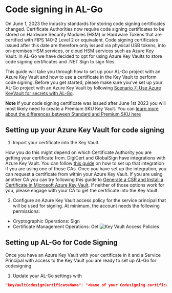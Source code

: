 # Code signing in AL-Go
On June 1, 2023 the industry standards for storing code signing certificates changed. Certificate Authorities now require code signing certificates to be stored on Hardware Security Modules (HSM) or Hardware Tokens that are certified with FIPS 140-2 Level 2 or equivalent. Code signing certificates issued after this date are therefore only issued via physical USB tokens, into on-premises HSM services, or cloud HSM services such as Azure Key Vault. In AL-Go we have decided to opt for using Azure Key Vaults to store code signing certificates and .NET Sign to sign files. 

This guide will take you through how to set up your AL-Go project with an Azure Key Vault and how to use a certificate in the Key Vault to perform code signing. Before you get started, please make sure you've set up your AL-Go project with an Azure Key Vault by following [Scenario 7: Use Azure KeyVault for secrets with AL-Go](./UseAzureKeyVault.md). 

**Note** If your code signing certificate was issued after June 1st 2023 you will most likely need to create a Premium SKU Key Vault. You can [learn more about the differences between Standard and Premium SKU here](https://azure.microsoft.com/en-us/pricing/details/key-vault/)

## Setting up your Azure Key Vault for code signing
1. Import your certificate into the Key Vault. 

How you do this might depend on which Certificate Authority you are getting your certificate from. DigiCert and GlobalSign have integrations with Azure Key Vault. You can follow [this guide](https://learn.microsoft.com/en-us/azure/key-vault/certificates/how-to-integrate-certificate-authority) on how to set up that integration if you are using one of those CAs. Once you have set up the integration, you can request a certificate from within your Azure Key Vault. If you are using another CA you can try following this guide to [Generate a CSR and Install a Certificate in Microsoft Azure Key Vault](https://www.ssl.com/how-to/generate-csr-install-certificate-microsoft-azure-key-vault/). If neither of those options work for you, please engage with your CA to get the certificate into the Key Vault.

2. Configure an Azure Key Vault access policy for the service principal that will be used for signing. At minimum, the account needs the following permissions:

* Cryptographic Operations: Sign
* Certificate Management Operations: Get
![Key Vault Access Policies](https://github.com/microsoft/AL-Go/assets/117829001/c93375e0-ce5b-4aa0-a6b9-a845a87fddef)

## Setting up AL-Go for Code Signing
Once you have an Azure Key Vault with your certificate in it and a Service Principal with access to the Key Vault you are ready to set up AL-Go for codesigning.

1. Update your AL-Go settings with
```json
"keyVaultCodesignCertificateName": "<Name of your Codesigning certificate>"
```
